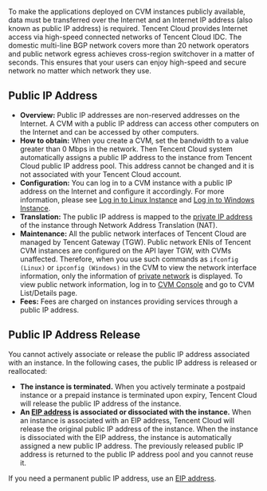 To make the applications deployed on CVM instances publicly available, data must be transferred over the Internet and an Internet IP address (also known as public IP address) is required. Tencent Cloud provides Internet access via high-speed connected networks of Tencent Cloud IDC. The domestic multi-line BGP network covers more than 20 network operators and public network egress achieves cross-region switchover in a matter of seconds. This ensures that your users can enjoy high-speed and secure network no matter which network they use.



## Public IP Address
 - **Overview:** Public IP addresses are non-reserved addresses on the Internet. A CVM with a public IP address can access other computers on the Internet and can be accessed by other computers.
 - **How to obtain:** When you create a CVM, set the bandwidth to a value greater than 0 Mbps in the network. Then Tencent Cloud system automatically assigns a public IP address to the instance from Tencent Cloud public IP address pool. This address cannot be changed and it is not associated with your Tencent Cloud account.
 - **Configuration:** You can log in to a CVM instance with a public IP address on the Internet and configure it accordingly. For more information, please see [Log in to Linux Instance](/doc/product/213/5436) and [Log in to Windows Instance](/doc/product/213/5435).
 - **Translation:** The public IP address is mapped to the [private IP address](/doc/product/213/5225) of the instance through Network Address Translation (NAT).
 - **Maintenance:** All the public network interfaces of Tencent Cloud are managed by Tencent Gateway (TGW). Public network ENIs of Tencent CVM instances are configured on the API layer TGW, with CVMs unaffected. Therefore, when you use such commands as `ifconfig (Linux)` or `ipconfig (Windows)` in the CVM to view the network interface information, only the information of [private network](/doc/product/213/5225) is displayed. To view public network information, log in to [CVM Console](https://console.cloud.tencent.com/cvm) and go to CVM List/Details page.
 - **Fees:** Fees are charged on instances providing services through a public IP address. 

## Public IP Address Release
You cannot actively associate or release the public IP address associated with an instance.
In the following cases, the public IP address is released or reallocated:
- **The instance is terminated.** When you actively terminate a postpaid instance or a prepaid instance is terminated upon expiry, Tencent Cloud will release the public IP address of the instance.
- **An [EIP address](/doc/product/213/5733) is associated or dissociated with the instance.** When an instance is associated with an EIP address, Tencent Cloud will release the original public IP address of the instance. When the instance is dissociated with the EIP address, the instance is automatically assigned a new public IP address. The previously released public IP address is returned to the public IP address pool and you cannot reuse it.

If you need a permanent public IP address, use an [EIP address](/doc/product/213/5733).

